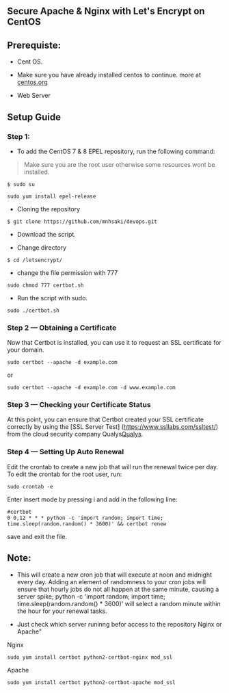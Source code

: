 ## Secure Apache & Nginx with Let's Encrypt on CentOS 
## Prerequiste:
  
   * Cent OS.
  
   * Make sure you have already installed centos to continue. more at [centos.org](http://www.centos.org/)

   * Web Server 

## Setup Guide

### Step 1:
* To add the CentOS 7 & 8 EPEL repository, run the following command:

> Make sure you are the root user otherwise some resources wont be installed.
>
```
$ sudo su
```

```
sudo yum install epel-release
```

* Cloning the repository

```
$ git clone https://github.com/mnhsaki/devops.git
```

   * Download the script.

* Change directory

```
$ cd /letsencrypt/
```

   * change the file permission with 777 
  
```
sudo chmod 777 certbot.sh 
```

   * Run the script with sudo.  
  
``` 
sudo ./certbot.sh  
```


### Step 2 — Obtaining a Certificate

Now that Certbot is installed, you can use it to request an SSL certificate for your domain.

```
sudo certbot --apache -d example.com
```
or
```
sudo certbot --apache -d example.com -d www.example.com
```


### Step 3 — Checking your Certificate Status


At this point, you can ensure that Certbot created your SSL certificate correctly by using the [SSL Server Test] (https://www.ssllabs.com/ssltest/) from the cloud security company Qualys[Qualys](https://www.qualys.com/).



### Step 4 — Setting Up Auto Renewal

Edit the crontab to create a new job that will run the renewal twice per day. To edit the crontab for the root user, run:

```
sudo crontab -e
```

Enter insert mode by pressing i and add in the following line:

```
#certbot
0 0,12 * * * python -c 'import random; import time; time.sleep(random.random() * 3600)' && certbot renew
```

save and exit the file.

## Note:
 
* This will create a new cron job that will execute at noon and midnight every day. Adding an element of randomness to your cron jobs will ensure that hourly jobs do not all happen at the same minute, causing a server spike; python -c 'import random; import time; time.sleep(random.random() * 3600)' will select a random minute within the hour for your renewal tasks.
 
* Just check which server runinng befor access to the repository Nginx or Apache"

Nginx
```
sudo yum install certbot python2-certbot-nginx mod_ssl
```
Apache

```
sudo yum install certbot python2-certbot-apache mod_ssl
```

